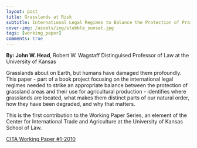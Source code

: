 ```yaml
---
layout: post
title: Grasslands at Risk
subtitle: International Legal Regimes to Balance the Protection of Prairies and Grasslands with Their Agricultural Use
cover-img: /assets/img/stubble_sunset.jpg
tags: [working_paper]
comments: true
---
```


**By: John W. Head**, Robert W. Wagstaff Distinguised Professor of Law at the University of Kansas

Grasslands about on Earth, but humans have damaged them profoundly.  This paper - part of a book project focusing on the international legal regimes needed to strike an appropriate balance between the protection of grassland areas and their use for agricultural production - identifies where grasslands are located, what makes them distinct parts of our natural order, how they have been degraded, and why that matters.  

This is the first contribution to the Working Paper Series, an element of the Center for International Trade and Agriculture at the University of Kansas School of Law. 

[CITA Working Paper #1-2010](https://law.ku.edu/sites/law.drupal.ku.edu/files/docs/centers/CITA_working_paper1_2010.pdf)
